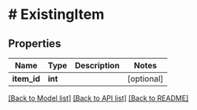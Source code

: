 # # ExistingItem

## Properties

Name | Type | Description | Notes
------------ | ------------- | ------------- | -------------
**item_id** | **int** |  | [optional] 

[[Back to Model list]](../../README.md#documentation-for-models) [[Back to API list]](../../README.md#documentation-for-api-endpoints) [[Back to README]](../../README.md)



